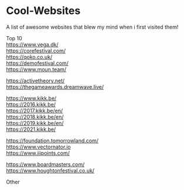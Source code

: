 # Cool-Websites
A list of awesome websites that blew my mind when i first visited them!

Top 10 <br />
https://www.vega.dk/ <br />
https://corefestival.com/ <br />
https://qoko.co.uk/ <br />
https://demofestival.com/ <br />
https://www.moun.team/ <br />

https://activetheory.net/ <br />
https://thegameawards.dreamwave.live/ <br />

https://www.kikk.be/ <br />
https://2016.kikk.be/ <br />
https://2017.kikk.be/en/ <br />
https://2018.kikk.be/en/ <br />
https://2019.kikk.be/en/ <br />
https://2021.kikk.be/ <br />

https://foundation.tomorrowland.com/ <br />
https://www.vectornator.io <br />
https://www.iiipoints.com/ <br />

https://www.boardmasters.com/ <br />
https://www.houghtonfestival.co.uk/ <br />

Other <br />

